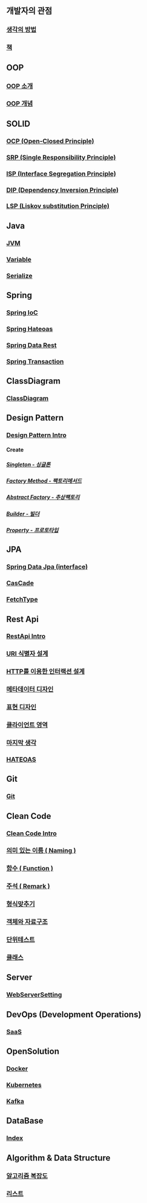 ## 개발자의 관점

### [생각의 방법](https://github.com/nobodyjbj/Algorithm/wiki/%EC%83%9D%EA%B0%81%EC%9D%98-%EB%B0%A9%EB%B2%95)

### [책](https://github.com/nobodyjbj/wiki/wiki/Book)

## OOP

### [OOP 소개](https://github.com/nobodyjbj/Algorithm/wiki/Introduction-to-OOP)

### [OOP 개념](https://github.com/nobodyjbj/Algorithm/wiki/OOP-Concept)

## SOLID

### [OCP (Open-Closed Principle)](https://github.com/nobodyjbj/Algorithm/wiki/OCP(Open-Close-Principle))

### [SRP (Single Responsibility Principle)](https://github.com/nobodyjbj/Algorithm/wiki/SRP-(Single-Responsibility-Principle))

### [ISP (Interface Segregation Principle)](https://github.com/nobodyjbj/Algorithm/wiki/ISP-(Interface-Segregation-Principle))

### [DIP (Dependency Inversion Principle)](https://github.com/nobodyjbj/Algorithm/wiki/DIP-(Dependency-Inversion-Principle))

### [LSP (Liskov substitution Principle)](https://github.com/nobodyjbj/Algorithm/wiki/LSP-(Liskov-substitution-Principle))

## Java

### [JVM](https://github.com/nobodyjbj/algorithm/wiki/JVM)

### [Variable](https://github.com/nobodyjbj/algorithm/wiki/variable)

### [Serialize](https://github.com/nobodyjbj/Algorithm/wiki/Serialize)

## Spring

### [Spring IoC](https://github.com/nobodyjbj/readme/wiki/Spring-IoC)

### [Spring Hateoas](https://github.com/nobodyjbj/Algorithm/wiki/Spring-Hateoas)

### [Spring Data Rest](https://github.com/nobodyjbj/Algorithm/wiki/Spring-Data-Rest)

### [Spring Transaction](https://github.com/nobodyjbj/Algorithm/wiki/Spring-Transaction)

## ClassDiagram

### [ClassDiagram](https://github.com/nobodyjbj/readme/wiki/Class-Diagram)

## Design Pattern

### [Design Pattern Intro](https://github.com/nobodyjbj/Algorithm/wiki/Design-Pattern-Intro)

#### Create

##### [Singleton - 싱글톤](https://github.com/nobodyjbj/readme/wiki/Singleton-%E2%80%90-%EC%8B%B1%EA%B8%80%ED%86%A4)
##### [Factory Method - 팩토리메서드](https://github.com/nobodyjbj/readme/wiki/Factory-Method-%E2%80%90-%ED%8C%A9%ED%86%A0%EB%A6%AC%EB%A9%94%EC%84%9C%EB%93%9C)
##### [Abstract Factory - 추상팩토리](https://github.com/nobodyjbj/readme/wiki/Abstract-Factory-%E2%80%90-%EC%B6%94%EC%83%81%ED%8C%A9%ED%86%A0%EB%A6%AC)
##### [Builder - 빌더]()
##### [Property - 프로토타입]()

## JPA

### [Spring Data Jpa (interface)](https://github.com/nobodyjbj/Algorithm/wiki/Spring-Data-Jpa-(interface))

### [CasCade](https://github.com/nobodyjbj/Algorithm/wiki/CasCade)

### [FetchType](https://github.com/nobodyjbj/Algorithm/wiki/FetchType)

## Rest Api

### [RestApi Intro](https://github.com/nobodyjbj/Algorithm/wiki/RestApi-Intro)

### [URI 식별자 설계](https://github.com/nobodyjbj/Algorithm/wiki/URI-%EC%8B%9D%EB%B3%84%EC%9E%90-%EC%84%A4%EA%B3%84)

### [HTTP를 이용한 인터랙션 설계](https://github.com/nobodyjbj/Algorithm/wiki/HTTP%EB%A5%BC-%EC%9D%B4%EC%9A%A9%ED%95%9C-%EC%9D%B8%ED%84%B0%EB%9E%99%EC%85%98-%EC%84%A4%EA%B3%84)

### [메타데이터 디자인](https://github.com/nobodyjbj/Algorithm/wiki/%EB%A9%94%ED%83%80%EB%8D%B0%EC%9D%B4%ED%84%B0-%EB%94%94%EC%9E%90%EC%9D%B8)

### [표현 디자인](https://github.com/nobodyjbj/Algorithm/wiki/%ED%91%9C%ED%98%84-%EB%94%94%EC%9E%90%EC%9D%B8)

### [클라이언트 영역](https://github.com/nobodyjbj/Algorithm/wiki/%ED%81%B4%EB%9D%BC%EC%9D%B4%EC%96%B8%ED%8A%B8-%EC%98%81%EC%97%AD)

### [마지막 생각](https://github.com/nobodyjbj/Algorithm/wiki/%EB%A7%88%EC%A7%80%EB%A7%89-%EC%83%9D%EA%B0%81)

### [HATEOAS](https://github.com/nobodyjbj/Algorithm/wiki/HATEOAS)

## Git

### [Git](https://github.com/nobodyjbj/Algorithm/wiki/Git)

## Clean Code

### [Clean Code Intro](https://github.com/nobodyjbj/Algorithm/wiki/Clean-Code-Intro)

### [의미 있는 이름 ( Naming )](https://github.com/nobodyjbj/Algorithm/wiki/%EC%9D%98%EB%AF%B8%EC%9E%88%EB%8A%94-%EC%9D%B4%EB%A6%84-(-Naming-))

### [함수 ( Function )](https://github.com/nobodyjbj/Algorithm/wiki/%ED%95%A8%EC%88%98-(-Function-))

### [주석 ( Remark )](https://github.com/nobodyjbj/Algorithm/wiki/%EC%A3%BC%EC%84%9D-(-Remark-))

### [형식맞추기](https://github.com/nobodyjbj/Algorithm/wiki/%ED%98%95%EC%8B%9D-%EB%A7%9E%EC%B6%94%EA%B8%B0)

### [객체와 자료구조](https://github.com/nobodyjbj/Algorithm/wiki/%EA%B0%9D%EC%B2%B4%EC%99%80-%EC%9E%90%EB%A3%8C%EA%B5%AC%EC%A1%B0)

### [단위테스트](https://github.com/nobodyjbj/Algorithm/wiki/%EB%8B%A8%EC%9C%84%ED%85%8C%EC%8A%A4%ED%8A%B8)

### [클래스](https://github.com/nobodyjbj/Algorithm/wiki/%ED%81%B4%EB%9E%98%EC%8A%A4)

## Server

### [WebServerSetting](https://github.com/nobodyjbj/Algorithm/wiki/Web-Server-Setting)

## DevOps (Development Operations)

### [SaaS](https://github.com/nobodyjbj/Algorithm/wiki/SaaS)

## OpenSolution

### [Docker](https://github.com/nobodyjbj/Algorithm/wiki/Docker)

### [Kubernetes](https://github.com/nobodyjbj/Algorithm/wiki/Kubernetes)

### [Kafka](https://github.com/nobodyjbj/Algorithm/wiki/Kafka)

## DataBase

### [Index](https://github.com/nobodyjbj/readme/wiki/Index)

## Algorithm & Data Structure

### [알고리즘 복잡도](https://github.com/nobodyjbj/readme/wiki/%EC%95%8C%EA%B3%A0%EB%A6%AC%EC%A6%98-%EB%B3%B5%EC%9E%A1%EB%8F%84)

### [리스트](https://github.com/nobodyjbj/readme/wiki/%EB%A6%AC%EC%8A%A4%ED%8A%B8)